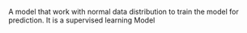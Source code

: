 A model that work with normal data distribution to train the model for prediction.
It is a supervised learning Model 
